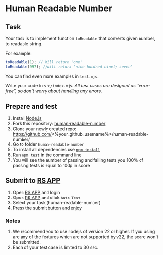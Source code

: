 # Human Readable Number

## Task
Your task is to implement function `toReadable` that converts given number, to readable string.

For example:
```js
toReadable(1); // Will return 'one'
toReadable(997); //will return 'nine hundred ninety seven'
```

You can find even more examples in `test.mjs`.

Write your code in `src/index.mjs`.
*All test cases are designed as “error-free”, so don't worry about handling any errors.*

## Prepare and test
1. Install [Node.js](https://nodejs.org/en/download/)
2. Fork this repository: [human-readable-number](https://github.com/rolling-scopes-school/human-readable-number)
3. Clone your newly created repo: https://github.com/<%your_github_username%>/human-readable-number/
4. Go to folder `human-readable-number`
5. To install all dependencies use [`npm install`](https://docs.npmjs.com/cli/install)
6. Run `npm test` in the command line
7. You will see the number of passing and failing tests you 100% of passing tests is equal to 100p in score

## Submit to [RS APP](https://app.rs.school)
1. Open [RS APP](https://app.rs.school) and login
2. Open [RS APP](https://app.rs.school) and click `Auto Test`
3. Select your task (human-readable-number)
4. Press the submit button and enjoy

### Notes
1. We recommend you to use nodejs of version 22 or higher. If you using are any of the features which are not supported by v22, the score won't be submitted.
2. Each of your test case is limited to 30 sec.
